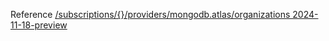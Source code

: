 Reference [/subscriptions/{}/providers/mongodb.atlas/organizations 2024-11-18-preview](/Resources/mgmt-plane/L3N1YnNjcmlwdGlvbnMve30vcHJvdmlkZXJzL21vbmdvZGIuYXRsYXMvb3JnYW5pemF0aW9ucw==/2024-11-18-preview.xml)

